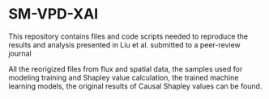 # SM-VPD-XAI
This repository contains files and code scripts needed to reproduce the results and analysis presented in Liu et al. submitted to a peer-review journal

All the reorigized files from flux and spatial data, the samples used for modeling training and Shapley value calculation, the trained machine learning models, the original results of Causal Shapley values can be found.
